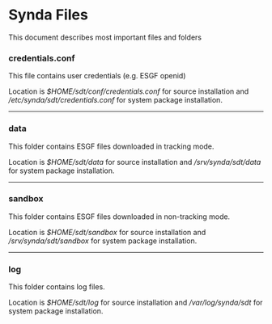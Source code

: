 # Synda Files 

This document describes most important files and folders

### credentials.conf

This file contains user credentials (e.g. ESGF openid)

Location is *$HOME/sdt/conf/credentials.conf* for source installation and
*/etc/synda/sdt/credentials.conf* for system package installation.

--------------------------------------------------------

### data

This folder contains ESGF files downloaded in tracking mode.

Location is *$HOME/sdt/data* for source installation and */srv/synda/sdt/data* for
system package installation.

--------------------------------------------------------

### sandbox

This folder contains ESGF files downloaded in non-tracking mode.

Location is *$HOME/sdt/sandbox* for source installation and */srv/synda/sdt/sandbox* for
system package installation.

--------------------------------------------------------

### log

This folder contains log files.

Location is *$HOME/sdt/log* for source installation and
*/var/log/synda/sdt* for system package installation.
